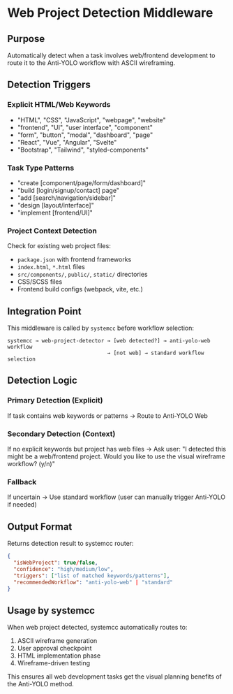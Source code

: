 # Web Project Detection Middleware

## Purpose
Automatically detect when a task involves web/frontend development to route it to the Anti-YOLO workflow with ASCII wireframing.

## Detection Triggers

### Explicit HTML/Web Keywords
- "HTML", "CSS", "JavaScript", "webpage", "website"
- "frontend", "UI", "user interface", "component" 
- "form", "button", "modal", "dashboard", "page"
- "React", "Vue", "Angular", "Svelte"
- "Bootstrap", "Tailwind", "styled-components"

### Task Type Patterns
- "create [component/page/form/dashboard]"
- "build [login/signup/contact] page"
- "add [search/navigation/sidebar]"
- "design [layout/interface]"
- "implement [frontend/UI]"

### Project Context Detection
Check for existing web project files:
- `package.json` with frontend frameworks
- `index.html`, `*.html` files
- `src/components/`, `public/`, `static/` directories
- CSS/SCSS files
- Frontend build configs (webpack, vite, etc.)

## Integration Point
This middleware is called by `systemcc` before workflow selection:

```
systemcc → web-project-detector → [web detected?] → anti-yolo-web workflow
                                → [not web] → standard workflow selection
```

## Detection Logic

### Primary Detection (Explicit)
If task contains web keywords or patterns → Route to Anti-YOLO Web

### Secondary Detection (Context)
If no explicit keywords but project has web files → Ask user:
"I detected this might be a web/frontend project. Would you like to use the visual wireframe workflow? (y/n)"

### Fallback
If uncertain → Use standard workflow (user can manually trigger Anti-YOLO if needed)

## Output Format
Returns detection result to systemcc router:
```json
{
  "isWebProject": true/false,
  "confidence": "high/medium/low", 
  "triggers": ["list of matched keywords/patterns"],
  "recommendedWorkflow": "anti-yolo-web" | "standard"
}
```

## Usage by systemcc
When web project detected, systemcc automatically routes to:
1. ASCII wireframe generation
2. User approval checkpoint  
3. HTML implementation phase
4. Wireframe-driven testing

This ensures all web development tasks get the visual planning benefits of the Anti-YOLO method.